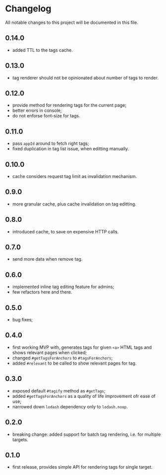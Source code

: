 # Changelog
All notable changes to this project will be documented in this file.

## 0.14.0
 - added TTL to the tags cache.

## 0.13.0
 - tag renderer should not be opinionated about number of tags to render.

## 0.12.0
 - provide method for rendering tags for the current page;
 - better errors in console;
 - do not enforse font-size for tags.

## 0.11.0
 - pass `appId` around to fetch right tags;
 - fixed duplication in tag list issue, when editting manually.

## 0.10.0
 - cache considers request tag limit as invalidation mechanism.

## 0.9.0
 - more granular cache, plus cache invalidation on tag editting.

## 0.8.0
 - introduced cache, to save on expensive HTTP calls.

## 0.7.0
 - send more data when remove tag.

## 0.6.0
 - implemented inline tag editing feature for admins;
 - few refactors here and there.

## 0.5.0
 - bug fixes;

## 0.4.0
 - first working MVP with, generates tags for given `<a>` HTML tags and shows relevant pages when clicked;
 - changed `#getTagsForAnchors` to `#tagsForAnchors`;
 - added `#relevant` to be called to show relevant pages for tag.

## 0.3.0
 - exposed default `#tagify` method as `#getTags`;
 - added `#getTagsForAnchors` as a quality of life improvement ofr ease of use;
 - narrowed down `lodash` dependency only to `lodash.noop`.

## 0.2.0
 - breaking change: added support for batch tag rendering, i.e. for multiple targets.

## 0.1.0
 - first release, provides simple API for rendering tags for single target.